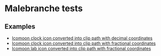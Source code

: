 # Malebranche tests

##  Examples

* [Icomoon clock icon converted into clip path with decimal coordinates](https://richardinho.github.io/malebranche-tests/test2/index.html)
* [Icomoon clock icon converted into clip path with fractional coordinates](https://richardinho.github.io/malebranche-tests/test2/index2.html)
* [Icomoon lab icon converted into clip path with fractional coordinates](https://richardinho.github.io/malebranche-tests/test3/index.html)